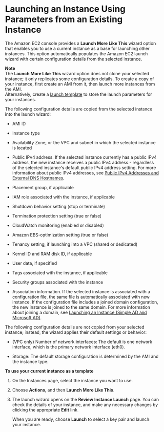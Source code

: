 # Launching an Instance Using Parameters from an Existing Instance<a name="launch-more-like-this"></a>

The Amazon EC2 console provides a **Launch More Like This** wizard option that enables you to use a current instance as a base for launching other instances\. This option automatically populates the Amazon EC2 launch wizard with certain configuration details from the selected instance\. 

**Note**  
The **Launch More Like This** wizard option does not clone your selected instance; it only replicates some configuration details\. To create a copy of your instance, first create an AMI from it, then launch more instances from the AMI\.  
Alternatively, create a [launch template](ec2-launch-templates.md) to store the launch parameters for your instances\.

The following configuration details are copied from the selected instance into the launch wizard:

+ AMI ID

+ Instance type

+ Availability Zone, or the VPC and subnet in which the selected instance is located

+ Public IPv4 address\. If the selected instance currently has a public IPv4 address, the new instance receives a public IPv4 address \- regardless of the selected instance's default public IPv4 address setting\. For more information about public IPv4 addresses, see [Public IPv4 Addresses and External DNS Hostnames](using-instance-addressing.md#concepts-public-addresses)\.

+ Placement group, if applicable

+ IAM role associated with the instance, if applicable

+ Shutdown behavior setting \(stop or terminate\)

+ Termination protection setting \(true or false\)

+ CloudWatch monitoring \(enabled or disabled\)

+ Amazon EBS\-optimization setting \(true or false\)

+ Tenancy setting, if launching into a VPC \(shared or dedicated\)

+ Kernel ID and RAM disk ID, if applicable

+ User data, if specified

+ Tags associated with the instance, if applicable 

+ Security groups associated with the instance

+ Association information\. If the selected instance is associated with a configuration file, the same file is automatically associated with new instance\. If the configuration file includes a joined domain configuration, the new instance is joined to the same domain\. For more information about joining a domain, see [Launching an Instance \(Simple AD and Microsoft AD\)](http://docs.aws.amazon.com/directoryservice/latest/admin-guide/launching_instance.html)\.

The following configuration details are not copied from your selected instance; instead, the wizard applies their default settings or behavior:

+ \(VPC only\) Number of network interfaces: The default is one network interface, which is the primary network interface \(eth0\)\.

+ Storage: The default storage configuration is determined by the AMI and the instance type\.

**To use your current instance as a template**

1. On the Instances page, select the instance you want to use\.

1. Choose **Actions**, and then **Launch More Like This**\.

1. The launch wizard opens on the **Review Instance Launch** page\. You can check the details of your instance, and make any necessary changes by clicking the appropriate **Edit** link\. 

   When you are ready, choose **Launch** to select a key pair and launch your instance\.